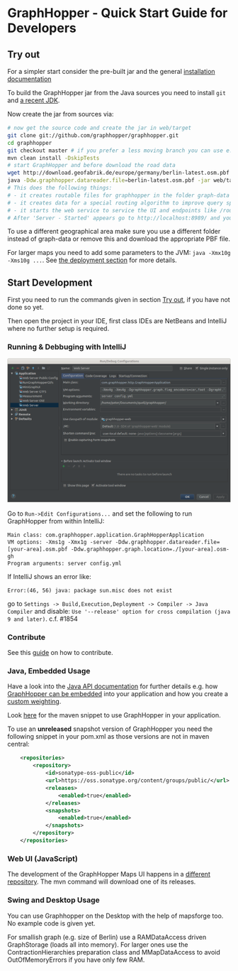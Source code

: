 # GraphHopper - Quick Start Guide for Developers

## Try out

For a simpler start consider the pre-built jar and the general [installation documentation](../../README.md)

To build the GraphHopper jar from the Java sources you need to install `git` and [a recent JDK](https://adoptium.net).

Now create the jar from sources via:

```bash
# now get the source code and create the jar in web/target
git clone git://github.com/graphhopper/graphhopper.git
cd graphhopper
git checkout master # if you prefer a less moving branch you can use e.g. 7.x
mvn clean install -DskipTests
# start GraphHopper and before download the road data
wget http://download.geofabrik.de/europe/germany/berlin-latest.osm.pbf
java -Ddw.graphhopper.datareader.file=berlin-latest.osm.pbf -jar web/target/graphhopper-web-*.jar server config-example.yml
# This does the following things:
# - it creates routable files for graphhopper in the folder graph-data (see the config.yml)
# - it creates data for a special routing algorithm to improve query speed. (this and the previous step is skipped, if the graph-data folder is already present)
# - it starts the web service to service the UI and endpoints like /route
# After 'Server - Started' appears go to http://localhost:8989/ and you should see something similar to GraphHopper Maps: https://graphhopper.com/maps/
```

To use a different geographical area make sure you use a different folder instead of graph-data or remove this
and download the appropriate PBF file.

For larger maps you need to add some parameters to the JVM: `java -Xmx10g -Xms10g ...`.
See [the deployment section](deploy.md) for more details.

## Start Development

First you need to run the commands given in section [Try out](#try-out), if you have not done so yet.

Then open the project in your IDE, first class IDEs are NetBeans and IntelliJ where no further setup is required.

### Running & Debbuging with IntelliJ

![intelliJ run config](./images/intellij-run-config.png)

Go to `Run->Edit Configurations...` and set the following to run GraphHopper from within IntelliJ:
```
Main class: com.graphhopper.application.GraphHopperApplication
VM options: -Xms1g -Xmx1g -server -Ddw.graphhopper.datareader.file=[your-area].osm.pbf -Ddw.graphhopper.graph.location=./[your-area].osm-gh
Program arguments: server config.yml
```

If IntelliJ shows an error like: 
```
Error:(46, 56) java: package sun.misc does not exist
```
go to `Settings -> Build,Execution,Deployment -> Compiler -> Java Compiler` and disable: 
`Use '--release' option for cross compilation (java 9 and later)`. c.f. #1854

### Contribute

See this [guide](../../CONTRIBUTING.md) on how to contribute.

### Java, Embedded Usage

Have a look into the [Java API documentation](../index.md#developer) for further details e.g. how [GraphHopper can
be embedded](./routing.md) into your application and how you create a [custom weighting](./weighting.md).

Look [here](https://github.com/graphhopper/graphhopper#maven) for the maven snippet to use GraphHopper in your
application.

To use an **unreleased** snapshot version of GraphHopper you need the following snippet in your pom.xml
as those versions are not in maven central:

```xml
    <repositories>
        <repository>
            <id>sonatype-oss-public</id>
            <url>https://oss.sonatype.org/content/groups/public/</url>
            <releases>
                <enabled>true</enabled>
            </releases>
            <snapshots>
                <enabled>true</enabled>
            </snapshots>
        </repository>
    </repositories>
```

### Web UI (JavaScript)

The development of the GraphHopper Maps UI happens in a [different repository](https://github.com/graphhopper/graphhopper-maps).
The mvn command will download one of its releases.

### Swing and Desktop Usage

You can use Graphhopper on the Desktop with the help of mapsforge too. No example code is given yet.

For smallish graph (e.g. size of Berlin) use a RAMDataAccess driven GraphStorage (loads all into memory).
For larger ones use the ContractionHierarchies preparation class and MMapDataAccess to avoid OutOfMemoryErrors if you have only few RAM. 
